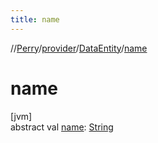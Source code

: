 ```yaml
---
title: name
---
```

//[Perry](../../../index.html)/[provider](../index.html)/[DataEntity](index.html)/[name](name.html)



# name



[jvm]\
abstract val [name](name.html): [String](https://kotlinlang.org/api/latest/jvm/stdlib/kotlin/-string/index.html)




